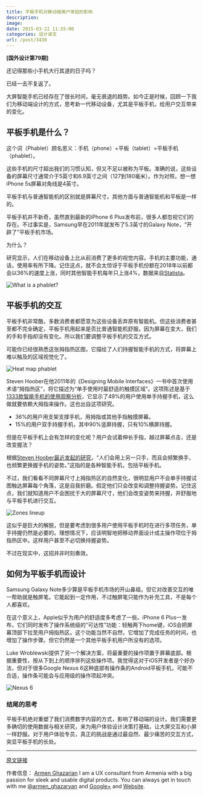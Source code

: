 ```yaml
---
title: 平板手机对移动端用户体验的影响
description: 
image: 
date: 2015-03-22 11:55:00
categories: 设计译文
url: /post/3430
---
```


**[国外设计第79期]**

还记得那些小手机大行其道的日子吗？

已经一去不复返了。

大屏智能手机已经存在了很长时间，毫无衰退的趋势。如今正是时候，回顾一下我们为移动端设计的方式，思考新一代移动设备，尤其是平板手机，给用户交互带来的变化。

## 平板手机是什么？

这个词（Phablet）顾名思义：手机（phone）+平板（tablet）=平板手机（phablet）。

这些手机的尺寸超出我们的习惯认知，但又不足以被称为平板。准确的说，这些设备的屏幕尺寸通常介于5英寸和6.9英寸之间（127到180毫米）。作为对照，想一想iPhone 5s屏幕对角线是4英寸。

平板手机与普通智能机的区别就是屏幕尺寸。其他方面与普通智能机和平板是一样的。

平板手机并不新奇，虽然直到最新的iPhone 6 Plus发布前，很多人都忽视它们的存在。不过事实是，Samsung早在2011年就发布了5.3英寸的Galaxy Note，“开辟了”平板手机市场。

为什么？

研究显示，人们在移动设备上比从前消费了更多的视觉内容。手机的主要功能，通话，使用率有所下降。记住这点，就不会太惊讶于平板手机份额在2018年以前都会以36%的速度上涨，同时其他智能手机每年只上涨4%，数据来自[Statista](http://www.statista.com/chart/2660/smartphone-shipment-forecast/)。

![What is a phablet?](http://designmodo.com/wp-content/uploads/2015/03/phablets.jpg)

## 平板手机的交互

平板手机非常酷，多数消费者都愿意为这些设备丢弃原有智能机。但这些消费者甚至都不完全确定，平板手机用起来是否比普通智能机舒服。因为屏幕在变大，我们的手和手指却没有变化。所以我们要调整平板手机的交互方式。

可能你已经很熟悉这张拇指热区图，它描绘了人们持握智能手机的方式，将屏幕上难以触及的区域视觉化了。

![Heat map phablet](https://storageapi.fleek.co/0a3a8890-e65e-47ce-93d7-0442b9209d38-bucket/blog/posts/2015-03/03-22/1.png)

Steven Hoober在他2011年的《Designing Mobile Interfaces》一书中首次使用术语“拇指热区”，将它描述为“单手使用时最舒适的触摸区域”。这项陈述是基于[1333款智能手机的使用观察分析](http://www.uxmatters.com/mt/archives/2013/02/how-do-users-really-hold-mobile-devices.php)，它显示了49%的用户使用单手持握手机，这么做就要依赖大拇指来操作。这也出自这项研究。

* 36%的用户用支架支撑手机，用拇指或其他手指触摸屏幕。
* 15%的用户双手持握手机，其中90%竖屏持握，只有10%横屏持握。

但是在平板手机上会有怎样的变化呢？用户会试着伸长手指，越过屏幕点击，还是改变握法？

根据[Steven Hoober最近发起的研究](http://www.uxmatters.com/mt/archives/2014/11/the-rise-of-the-phablet-designing-for-larger-phones.php)，“人们会用上另一只手，而且会频繁换手，也频繁更换握手机的姿势。”这指的是各种智能手机，包括平板手机。

不过，我们看看不同屏幕尺寸上拇指热区的自然变化，很明显用户不会单手持握试图触达屏幕每个角落，这是自我折磨。假定他们只会改变和调整持握姿势。记住这点，我们就知道用户不会困扰于大的屏幕尺寸，他们会改变姿势来持握，并舒服地与平板手机进行交互。

![Zones lineup](http://designmodo.com/wp-content/uploads/2015/03/zones-lineup.png)

这似乎是巨大的解脱，但是要考虑到很多用户使用平板手机时在进行多项任务，单手持握仍然是必要的。理想情况下，应该明智地把移动界面设计成主操作项位于拇指热区中。这样用户甚至不必切换持握姿势。

不过在现实中，这招并非时刻奏效。

## 如何为平板手机而设计

Samsung Galaxy Note多少算是平板手机市场的开山鼻祖，但它对改善交互的唯一帮助就是触屏笔。它能起到一定作用，不过触屏笔只能作为补充工具，不是每个人都喜欢。

在这个意义上，Apple似乎为用户的舒适度多考虑了一些。iPhone 6 Plus一发布，它们同时发布了操作系统级的“可达性”功能：轻触两下home键，iOS会把屏幕顶部下拉至用户拇指热区。这个功能当然不自然，它增加了完成任务的时间，也增加了操作步骤。但它仍然是一个其他平板手机用户所没有的选项。

Luke Wroblewski提供了另一个解决方案，将最重要的操作项置于屏幕底部。根据重要性，按从下到上的顺序排列这些操作项。我觉得这对于iOS开发者是个好办法，但对于很多Google Nexus 6这种底部有操作条的Android平板手机，可能不合适，操作条可能会与应用级的操作项起冲突。

![Nexus 6](http://designmodo.com/wp-content/uploads/2015/03/nexus-6.png)

### 结尾的思考

平板手机绝对重塑了我们消费数字内容的方式，影响了移动端的设计。我们需要更多确切的使用数据与相关研究，来为用户体验设计决策打基础，让大屏交互和小屏一样舒服。对于用户体验专员，真正的挑战是通过最自然、最少痛苦的交互方式，突显平板手机的长处。

---

[原文链接](http://designmodo.com/phablets-ux/)

作者信息：
[Armen Ghazarian](http://designmodo.com/author/ghazaryan/)
I am a UX consultant from Armenia with a big passion for sleek and usable digital products. You can always get in touch with me [@armen_ghazaryan](https://twitter.com/armen_ghazaryan) and [Google+](https://plus.google.com/117300597678395275957?rel=author) and [Website](http://armenghazarian.com/).